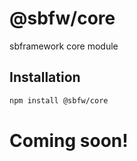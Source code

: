 # @sbfw/core
sbframework core module

## Installation

```bash
npm install @sbfw/core
```

# Coming soon!
